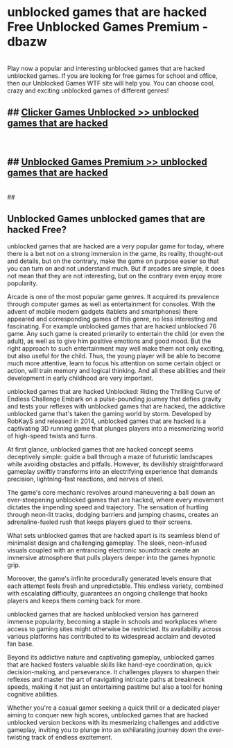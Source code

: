 # unblocked games that are hacked  Free Unblocked Games Premium - dbazw <br>
<br>
Play now a popular and interesting unblocked games that are hacked unblocked games. If you are looking for free games for school and office, then our Unblocked Games WTF site will help you. You can choose cool, crazy and exciting unblocked games of different genres!


## ##  [Clicker Games Unblocked >> unblocked games that are hacked](http://freeplayer.one?title=unblocked_games_that_are_hacked&ref=UGames)
  <br>

##  ## [Unblocked Games Premium >> unblocked games that are hacked](http://freeplayer.one?title=unblocked_games_that_are_hacked&ref=UGames)
  <br>
  ##



## Unblocked Games unblocked games that are hacked Free?

unblocked games that are hacked are a very popular game for today, where there is a bet not on a strong immersion in the game, its reality, thought-out and details, but on the contrary, make the game on purpose easier so that you can turn on and not understand much. But if arcades are simple, it does not mean that they are not interesting, but on the contrary even enjoy more popularity.

Arcade is one of the most popular game genres. It acquired its prevalence through computer games as well as entertainment for consoles. With the advent of mobile modern gadgets (tablets and smartphones) there appeared and corresponding games of this genre, no less interesting and fascinating. For example unblocked games that are hacked unblocked 76 game. Any such game is created primarily to entertain the child (or even the adult), as well as to give him positive emotions and good mood. But the right approach to such entertainment may well make them not only exciting, but also useful for the child. Thus, the young player will be able to become much more attentive, learn to focus his attention on some certain object or action, will train memory and logical thinking. And all these abilities and their development in early childhood are very important.

unblocked games that are hacked Unblocked: Riding the Thrilling Curve of Endless Challenge
Embark on a pulse-pounding journey that defies gravity and tests your reflexes with unblocked games that are hacked, the addictive unblocked game that's taken the gaming world by storm. Developed by RobKayS and released in 2014, unblocked games that are hacked is a captivating 3D running game that plunges players into a mesmerizing world of high-speed twists and turns.

At first glance, unblocked games that are hacked concept seems deceptively simple: guide a ball through a maze of futuristic landscapes while avoiding obstacles and pitfalls. However, its devilishly straightforward gameplay swiftly transforms into an electrifying experience that demands precision, lightning-fast reactions, and nerves of steel.

The game's core mechanic revolves around maneuvering a ball down an ever-steepening unblocked games that are hacked, where every movement dictates the impending speed and trajectory. The sensation of hurtling through neon-lit tracks, dodging barriers and jumping chasms, creates an adrenaline-fueled rush that keeps players glued to their screens.

What sets unblocked games that are hacked apart is its seamless blend of minimalist design and challenging gameplay. The sleek, neon-infused visuals coupled with an entrancing electronic soundtrack create an immersive atmosphere that pulls players deeper into the games hypnotic grip.

Moreover, the game's infinite procedurally generated levels ensure that each attempt feels fresh and unpredictable. This endless variety, combined with escalating difficulty, guarantees an ongoing challenge that hooks players and keeps them coming back for more.

unblocked games that are hacked unblocked version has garnered immense popularity, becoming a staple in schools and workplaces where access to gaming sites might otherwise be restricted. Its availability across various platforms has contributed to its widespread acclaim and devoted fan base.

Beyond its addictive nature and captivating gameplay, unblocked games that are hacked fosters valuable skills like hand-eye coordination, quick decision-making, and perseverance. It challenges players to sharpen their reflexes and master the art of navigating intricate paths at breakneck speeds, making it not just an entertaining pastime but also a tool for honing cognitive abilities.

Whether you're a casual gamer seeking a quick thrill or a dedicated player aiming to conquer new high scores, unblocked games that are hacked unblocked version beckons with its mesmerizing challenges and addictive gameplay, inviting you to plunge into an exhilarating journey down the ever-twisting track of endless excitement.